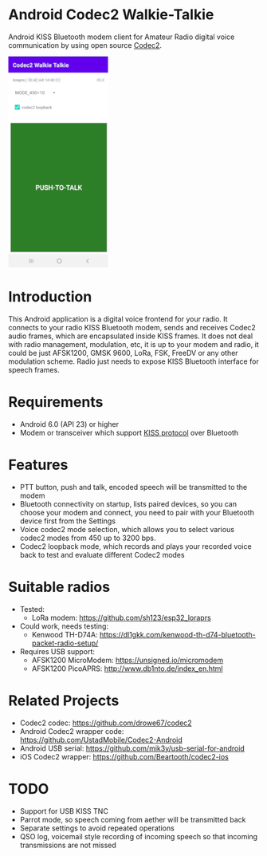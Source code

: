 # Android Codec2 Walkie-Talkie
Android KISS Bluetooth modem client for Amateur Radio digital voice communication by using open source [Codec2](https://github.com/drowe67/codec2).

![alt text](images/screenshot.png)

# Introduction
This Android application is a digital voice frontend for your radio. It connects to your radio KISS Bluetooth modem, sends and receives Codec2 audio frames, which are encapsulated inside KISS frames. It does not deal with radio management, modulation, etc, it is up to your modem and radio, it could be just AFSK1200, GMSK 9600, LoRa, FSK, FreeDV or any other modulation scheme. Radio just needs to expose KISS Bluetooth interface for speech frames.

# Requirements
- Android 6.0 (API 23) or higher
- Modem or transceiver which support [KISS protocol](https://en.wikipedia.org/wiki/KISS_(TNC)) over Bluetooth

# Features
- PTT button, push and talk, encoded speech will be transmitted to the modem
- Bluetooth connectivity on startup, lists paired devices, so you can choose your modem and connect, you need to pair with your Bluetooth device first from the Settings
- Voice codec2 mode selection, which allows you to select various codec2 modes from 450 up to 3200 bps.
- Codec2 loopback mode, which records and plays your recorded voice back to test and evaluate different Codec2 modes

# Suitable radios
- Tested:
  - LoRa modem: https://github.com/sh123/esp32_loraprs
- Could work, needs testing:
  - Kenwood TH-D74A: https://dl1gkk.com/kenwood-th-d74-bluetooth-packet-radio-setup/
- Requires USB support:
  - AFSK1200 MicroModem: https://unsigned.io/micromodem
  - AFSK1200 PicoAPRS: http://www.db1nto.de/index_en.html

# Related Projects
- Codec2 codec: https://github.com/drowe67/codec2
- Android Codec2 wrapper code: https://github.com/UstadMobile/Codec2-Android
- Android USB serial: https://github.com/mik3y/usb-serial-for-android
- iOS Codec2 wrapper: https://github.com/Beartooth/codec2-ios

# TODO
- Support for USB KISS TNC 
- Parrot mode, so speech coming from aether will be transmitted back
- Separate settings to avoid repeated operations
- QSO log, voicemail style recording of incoming speech so that incoming transmissions are not missed
